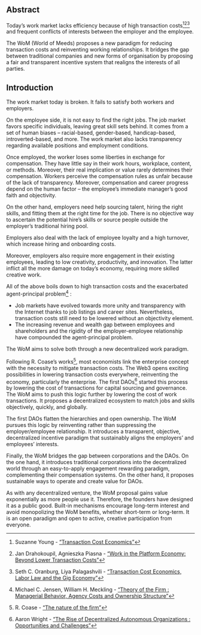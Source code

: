 

## Abstract

Today’s work market lacks efficiency because of high transaction costs[^1][^2][^3] and frequent conflicts of interests between the employer and the employee.

The WoM (World of Meeds) proposes a new paradigm for reducing transaction costs and reinventing working relationships. It bridges the gap between traditional companies and new forms of organisation by proposing a fair and transparent incentive system that realigns the interests of all parties.

## Introduction

The work market today is broken. It fails to satisfy both workers and employers.

On the employee side, it is not easy to find the right jobs. The job market favors specific individuals, leaving great skill sets behind. It comes from a set of human biases – racial-based, gender-based, handicap-based, introverted-based, and more. The work market also lacks transparency regarding available positions and employment conditions.

Once employed, the worker loses some liberties in exchange for compensation. They have little say in their work hours, workplace, content, or methods. Moreover, their real implication or value rarely determines their compensation. Workers perceive the compensation rules as unfair because of the lack of transparency. Moreover, compensation and career progress depend on the human factor – the employee’s immediate manager’s good faith and objectivity.

On the other hand, employers need help sourcing talent, hiring the right skills, and fitting them at the right time for the job. There is no objective way to ascertain the potential hire’s skills or source people outside the employer’s traditional hiring pool.

Employers also deal with the lack of employee loyalty and a high turnover, which increase hiring and onboarding costs.

Moreover, employers also require more engagement in their existing employees, leading to low creativity, productivity, and innovation. The latter inflict all the more damage on today’s economy, requiring more skilled creative work.

All of the above boils down to high transaction costs and the exacerbated agent-principal problem[^4] :

- Job markets have evolved towards more unity and transparency with the Internet thanks to job listings and career sites. Nevertheless, transaction costs still need to be lowered without an objectivity element.
- The increasing revenue and wealth gap between employees and shareholders and the rigidity of the employer-employee relationship have compounded the agent-principal problem.

The WoM aims to solve both through a new decentralized work paradigm.

Following R. Coase’s works[^5], most economists link the enterprise concept with the necessity to mitigate transaction costs. The Web3 opens exciting possibilities in lowering transaction costs everywhere, reinventing the economy, particularly the enterprise. The first DAOs[^6] started this process by lowering the cost of transactions for capital sourcing and governance. The WoM aims to push this logic further by lowering the cost of work transactions. It proposes a decentralized ecosystem to match jobs and skills objectively, quickly, and globally.

The first DAOs flatten the hierarchies and open ownership. The WoM pursues this logic by reinventing rather than suppressing the employer/employee relationship. It introduces a transparent, objective, decentralized incentive paradigm that sustainably aligns the employers’ and employees’ interests.

Finally, the WoM bridges the gap between corporations and the DAOs. On the one hand, it introduces traditional corporations into the decentralized world through an easy-to-apply engagement rewarding paradigm, complementing their compensation systems. On the other hand, it proposes sustainable ways to operate and create value for DAOs. 

As with any decentralized venture, the WoM proposal gains value exponentially as more people use it. Therefore, the founders have designed it as a public good. Built-in mechanisms encourage long-term interest and avoid monopolizing the WoM benefits, whether short-term or long-term. It is an open paradigm and open to active, creative participation from everyone.


[^1]: Suzanne Young - [“Transaction Cost Economics”](https://www.academia.edu/24703426/Transaction_Cost_Economics)
[^2]: Jan Drahokoupil, Agnieszka Piasna - [“Work in the Platform Economy: Beyond Lower Transaction Costs”](https://www.intereconomics.eu/contents/year/2017/number/6/article/work-in-the-platform-economy-beyond-lower-transaction-costs.html)
[^3]: Seth C. Oranburg, Liya Palagashvili - [“Transaction Cost Economics, Labor Law and the Gig Economy”](https://dsc.duq.edu/cgi/viewcontent.cgi?article=1115&context=law-faculty-scholarship)
[^4]: Michael C. Jensen, William H. Meckling - [“Theory of the Firm : Managerial Behavior, Agency Costs and Ownership Structure”](https://www.sfu.ca/~wainwrig/Econ400/jensen-meckling.pdf)
[^5]: R. Coase - [“The nature of the firm”](http://econdse.org/wp-content/uploads/2014/09/firm-coase.pdf)
[^6]: Aaron Wright - [“The Rise of Decentralized Autonomous Organizations : Opportunities and Challenges”](https://stanford-jblp.pubpub.org/pub/rise-of-daos/release/1)

